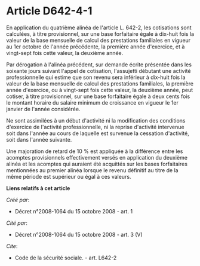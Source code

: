# Article D642-4-1

En application du quatrième alinéa de l'article L. 642-2, les cotisations sont calculées, à titre provisionnel, sur une base
forfaitaire égale à dix-huit fois la valeur de la base mensuelle de calcul des prestations familiales en vigueur au 1er
octobre de l'année précédente, la première année d'exercice, et à vingt-sept fois cette valeur, la deuxième année. 

Par dérogation à l'alinéa précédent, sur demande écrite présentée dans les soixante jours suivant l'appel de cotisation,
l'assujetti débutant une activité professionnelle qui estime que son revenu sera inférieur à dix-huit fois la valeur de la
base mensuelle de calcul des prestations familiales, la première année d'exercice, ou à vingt-sept fois cette valeur, la
deuxième année, peut cotiser, à titre provisionnel, sur une base forfaitaire égale à deux cents fois le montant horaire du
salaire minimum de croissance en vigueur le 1er janvier de l'année considérée. 

Ne sont assimilées à un début d'activité ni la modification des conditions d'exercice de l'activité professionnelle, ni la
reprise d'activité intervenue soit dans l'année au cours de laquelle est survenue la cessation d'activité, soit dans l'année
suivante. 

Une majoration de retard de 10 % est appliquée à la différence entre les acomptes provisionnels effectivement versés en
application du deuxième alinéa et les acomptes qui auraient été acquittés sur les bases forfaitaires mentionnées au premier
alinéa lorsque le revenu définitif au titre de la même période est supérieur ou égal à ces valeurs.

**Liens relatifs à cet article**

_Créé par_:

  - Décret n°2008-1064 du 15 octobre 2008 - art. 1

_Cité par_:

  - Décret n°2008-1064 du 15 octobre 2008 - art. 3 (V)

_Cite_:

  - Code de la sécurité sociale. - art. L642-2
